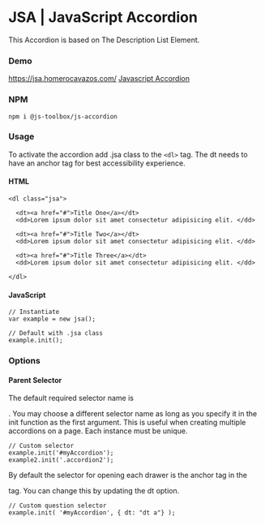 # JSA | JavaScript Accordion

This Accordion is based on The Description List Element.



### Demo
https://jsa.homerocavazos.com/
[Javascript Accordion](https://jsa.homerocavazos.com/)

### NPM

```
npm i @js-toolbox/js-accordion
```

### Usage

To activate the accordion add .jsa class to the `<dl>` tag. The dt needs to have an anchor tag for best accessibility experience.

#### HTML

```
<dl class="jsa">

  <dt><a href="#">Title One</a></dt>
  <dd>Lorem ipsum dolor sit amet consectetur adipisicing elit. </dd>

  <dt><a href="#">Title Two</a></dt>
  <dd>Lorem ipsum dolor sit amet consectetur adipisicing elit. </dd>

  <dt><a href="#">Title Three</a></dt>
  <dd>Lorem ipsum dolor sit amet consectetur adipisicing elit. </dd>

</dl>
```

#### JavaScript

```
// Instantiate
var example = new jsa();

// Default with .jsa class
example.init();

```

### Options

#### Parent Selector

The default required selector name is <dl class="jsa">. You may choose a different selector name as long as you specify it in the init function as the first argument. This is useful when creating multiple accordions on a page. Each instance must be unique.

```
// Custom selector
example.init('#myAccordion');
example2.init('.accordion2');
```

By default the selector for opening each drawer is the anchor tag in the <dt> tag. You can change this by updating the dt option.

```
// Custom question selector
example.init( '#myAccordion', { dt: "dt a"} );
```
